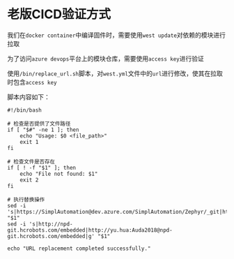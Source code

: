 # 老版CICD验证方式

我们在`docker container`中编译固件时，需要使用`west update`对依赖的模块进行拉取

为了访问`azure devops`平台上的模块仓库，需要使用`access key`进行验证

使用`/bin/replace_url.sh`脚本，对`west.yml`文件中的`url`进行修改，使其在拉取时包含`access key`

脚本内容如下：

```
#!/bin/bash

# 检查是否提供了文件路径
if [ "$#" -ne 1 ]; then
    echo "Usage: $0 <file_path>"
    exit 1
fi

# 检查文件是否存在
if [ ! -f "$1" ]; then
    echo "File not found: $1"
    exit 2
fi

# 执行替换操作
sed -i 's|https://SimplAutomation@dev.azure.com/SimplAutomation/Zephyr/_git|https://oauth2:B1XYmUCWUJYOlsAiLCHNNUOiNzJ3G0CJy1ddIx380NZqyBFWLWC3JQQJ99BCACAAAAAP6MqkAAASAZDOE6nd@dev.azure.com/SimplAutomation/Zephyr/_git|g' "$1"
sed -i 's|http://npd-git.hcrobots.com/embedded|http://yu.hua:Auda2018@npd-git.hcrobots.com/embedded|g' "$1"

echo "URL replacement completed successfully."
```
